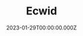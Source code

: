 ---
title: Ecwid
website: https://www.ecwid.com/
description: ​Free Ecommerce Shopping Cart & Free Online Store
tool: ["Commerce"]
date: 2023-01-29T00:00:00.000Z
draft: false
---